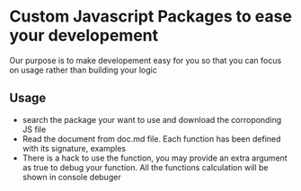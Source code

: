 # Custom Javascript Packages to ease your developement
Our purpose is to make developement easy for you so that you can focus on usage rather than building your logic

## Usage 
- search the package your want to use and download the corroponding JS file 
- Read the document from doc.md file. Each function has been defined with its signature, examples
- There is a hack to use the function, you may provide an extra argument as true to debug your function. All the functions calculation
will be shown in console debuger


